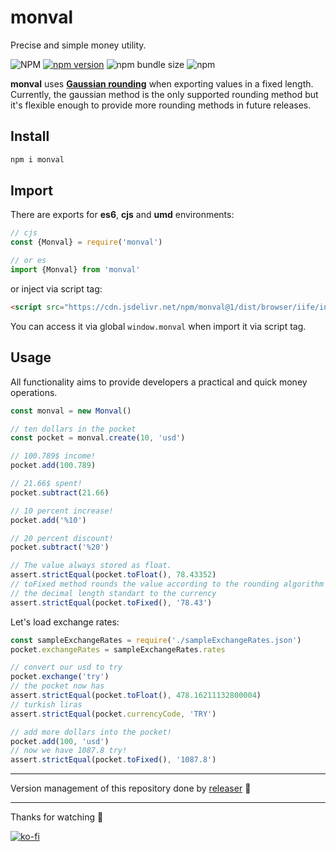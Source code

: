 # monval
Precise and simple money utility.

![NPM](https://img.shields.io/npm/l/monval)
[![npm version](https://badge.fury.io/js/monval.svg)](https://badge.fury.io/js/monval)
![npm bundle size](https://img.shields.io/bundlephobia/min/monval)
![npm](https://img.shields.io/npm/dy/monval)

**monval** uses **[Gaussian rounding](https://en.wikipedia.org/wiki/Rounding#Round_half_to_even)** when exporting values in a fixed length. Currently, the gaussian method is the only supported rounding method but it's flexible enough to provide more rounding methods in future releases.

## Install
```sh
npm i monval
```

## Import
There are exports for **es6**, **cjs** and **umd** environments:
```js
// cjs
const {Monval} = require('monval')

// or es
import {Monval} from 'monval'
```
or inject via script tag:
```html
<script src="https://cdn.jsdelivr.net/npm/monval@1/dist/browser/iife/index.js" type="text/javascript"></script>
```
You can access it via global `window.monval` when import it via script tag.

## Usage
All functionality aims to provide developers a practical and quick money operations.
```js
const monval = new Monval()

// ten dollars in the pocket
const pocket = monval.create(10, 'usd')

// 100.789$ income!
pocket.add(100.789)

// 21.66$ spent!
pocket.subtract(21.66)

// 10 percent increase!
pocket.add('%10')

// 20 percent discount!
pocket.subtract('%20')

// The value always stored as float.
assert.strictEqual(pocket.toFloat(), 78.43352)
// toFixed method rounds the value according to the rounding algorithm and
// the decimal length standart to the currency
assert.strictEqual(pocket.toFixed(), '78.43')
```
Let's load exchange rates:
```js
const sampleExchangeRates = require('./sampleExchangeRates.json')
pocket.exchangeRates = sampleExchangeRates.rates

// convert our usd to try
pocket.exchange('try')
// the pocket now has
assert.strictEqual(pocket.toFloat(), 478.16211132800004)
// turkish liras
assert.strictEqual(pocket.currencyCode, 'TRY')

// add more dollars into the pocket!
pocket.add(100, 'usd')
// now we have 1087.8 try!
assert.strictEqual(pocket.toFixed(), '1087.8')
```

---

Version management of this repository done by [releaser](https://github.com/muratgozel/node-releaser) 🚀

---

Thanks for watching 🐬

[![ko-fi](https://www.ko-fi.com/img/githubbutton_sm.svg)](https://ko-fi.com/F1F1RFO7)
